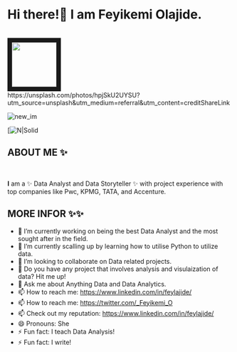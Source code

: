 



# Hi there!👋 I am Feyikemi Olajide.

<br />
 
 
<img src = "https://unsplash.com/photos/hpjSkU2UYSU?utm_source=unsplash&utm_medium=referral&utm_content=creditShareLink" width="100" height="100" border="10"/>


<br />
https://unsplash.com/photos/hpjSkU2UYSU?utm_source=unsplash&utm_medium=referral&utm_content=creditShareLink
<p align="center">

</p>

<p align="left">
  
![new_im](https://github.com/Fey-Lajide/Fey-Lajide/assets/124121752/1c75da26-5421-4ffe-b6da-8f4524c462c3)

</p>

<p align="center">
  
[![N|Solid](https://www.linkedin.com/in/feylajide/)
</p>


## ABOUT ME ✨

<BR />

**I** am a ✨ Data Analyst and Data Storyteller ✨ with project experience with top companies like Pwc, KPMG, TATA, and Accenture.


## MORE INFOR ✨✨

- 🔭 I’m currently working on being the best Data Analyst and the most sought after in the field. 
- 🌱 I’m currently scalling up by learning how to utilise Python to utilize data. 
- 👯 I’m looking to collaborate on Data related projects.
- 🤔 Do you have any project that involves analysis and visulaization of data? Hit me up!
- 💬 Ask me about Anything Data and Data Analytics.
- 📫 How to reach me: https://www.linkedin.com/in/feylajide/
- 📫 How to reach me: https://twitter.com/_Feyikemi_O
- 📫 Check out my reputation: https://www.linkedin.com/in/feylajide/
- 😄 Pronouns: She
- ⚡ Fun fact: I teach Data Analysis!
- ⚡ Fun fact: I write!

<br />

</p>

